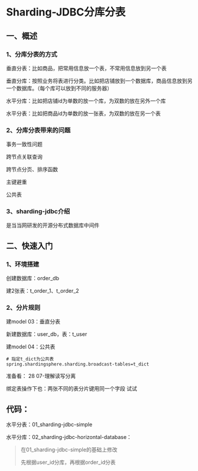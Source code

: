 # Sharding-JDBC分库分表

## 一、概述

### 1、分库分表的方式

垂直分表：比如商品，把常用信息放一个表，不常用信息放到另一个表

垂直分库：按照业务将表进行分类。比如把店铺放到一个数据库，商品信息放到另一个数据库。（每个库可以放到不同的服务器）

水平分库：比如把店铺id为单数的放一个库，为双数的放在另外一个库

水平分表：比如把商品id为单数的放一张表，为双数的放在另一个表

### 2、分库分表带来的问题

事务一致性问题

跨节点关联查询

跨节点分页、排序函数

主键避重

公共表

### 3、sharding-jdbc介绍

是当当网研发的开源分布式数据库中间件

## 二、快速入门

### 1、环境搭建

创建数据库：order_db

建2张表：t_order_1、t_order_2

### 2、分片规则



建model 03：垂直分表

新建数据库：user_db，表：t_user

建model 04：公共表

```
# 指定t_dict为公共表
spring.shardingsphere.sharding.broadcast-tables=t_dict
```



准备看： 28 	07-理解读写分离



绑定表操作下也：两张不同的表分片键用同一个字段 试试



## 代码：

水平分表：01_sharding-jdbc-simple

水平分库：02_sharding-jdbc-horizontal-database：

> 在01_sharding-jdbc-simple的基础上修改
>
> 先根据user_id分库，再根据order_id分表